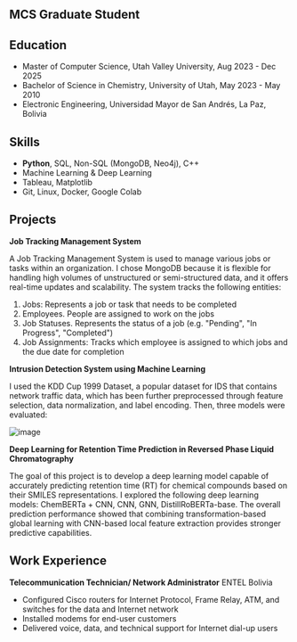 


## MCS Graduate Student

## Education
- Master of Computer Science, Utah Valley University, Aug 2023 - Dec 2025
- Bachelor of Science in Chemistry, University of Utah, May 2023 - May 2010
- Electronic Engineering, Universidad Mayor de San Andrés, La Paz, Bolivia


## Skills

- **Python**, SQL, Non-SQL (MongoDB, Neo4j), C++
- Machine Learning & Deep Learning
- Tableau, Matplotlib
- Git, Linux, Docker, Google Colab

## Projects
**Job Tracking Management System**

A Job Tracking Management System is used to manage various jobs or tasks within an organization.  I chose MongoDB because it is flexible for handling high volumes of unstructured or semi-structured data, and it offers real-time updates and scalability.  The system tracks the following entities:

1. Jobs: Represents a job or task that needs to be completed
2. Employees. People are assigned to work on the jobs
3. Job Statuses. Represents the status of a job (e.g. "Pending", "In Progress", "Completed")
4. Job Assignments: Tracks which employee is assigned to which jobs and the due date for completion

**Intrusion Detection System using Machine Learning**

I used the KDD Cup 1999 Dataset, a popular dataset for IDS that contains network traffic data, which has been further preprocessed through feature selection, data normalization, and label encoding.
Then, three models were evaluated:

![image](https://github.com/user-attachments/assets/cb9b13ac-7223-41c5-ba3b-d31220070e87)

**Deep Learning for Retention Time Prediction in Reversed Phase Liquid Chromatography**

The goal of this project is to develop a deep learning model capable of accurately predicting
retention time (RT) for chemical compounds based on their SMILES representations. I explored the following deep learning models:
ChemBERTa + CNN, CNN, GNN, DistillRoBERTa-base.  The overall prediction performance showed that combining transformation-based global learning with CNN-based local feature extraction provides stronger predictive capabilities.

## Work Experience
**Telecommunication Technician/ Network Administrator**
ENTEL Bolivia
- Configured Cisco routers for Internet Protocol, Frame Relay, ATM, and switches for the data and Internet network
- Installed modems for end-user customers
- Delivered voice, data, and technical support for Internet dial-up users





 


